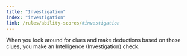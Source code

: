```yaml
---
title: "Investigation"
index: "investigation"
link: /rules/ability-scores/#investigation
---
```

When you look around for clues and make deductions based on those clues, you make an Intelligence (Investigation) check.
